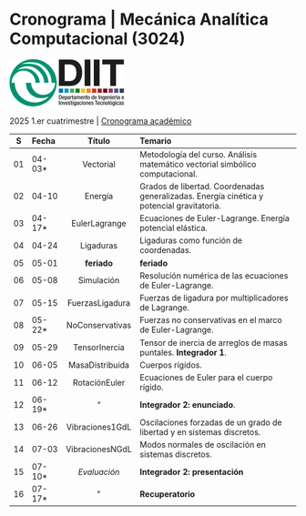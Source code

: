 # Cronograma | Mecánica Analítica Computacional (3024)  
![UNLaM | DIIT](../figurasLaTeX/ambos.png "UNLaM | DIIT")  
<!--
![DIIT - UNLaM](https://raw.githubusercontent.com/bettachini/MecanicaAnaliticaComputacional/master/figurasLaTeX/ambos.png)   
-->
2025 1.er cuatrimestre | [Cronograma académico](https://www.unlam.edu.ar/index.php?seccion=8&idArticulo=449)

| S  | Fecha  | Título          | Temario                                                                                   |
|:--:|:-------|:---------------:|:------------------------------------------------------------------------------------------|
| 01 | 04-03* | Vectorial       | Metodología del curso. Análisis matemático vectorial simbólico computacional.             |  
| 02 | 04-10  | Energía         | Grados de libertad. Coordenadas generalizadas. Energía cinética y potencial gravitatoria. |
| 03 | 04-17* | EulerLagrange   | Ecuaciones de Euler-Lagrange. Energía potencial elástica.                                 |
| 04 | 04-24  | Ligaduras       | Ligaduras como función de coordenadas.                                                    |
| 05 | 05-01  | **feriado**     | **feriado**                                                                               |
| 06 | 05-08  | Simulación      | Resolución numérica de las ecuaciones de Euler-Lagrange.                                  |
| 07 | 05-15  | FuerzasLigadura | Fuerzas de ligadura por multiplicadores de Lagrange.                                      |
| 08 | 05-22* | NoConservativas | Fuerzas no conservativas en el marco de Euler-Lagrange.                                   |
| 09 | 05-29  | TensorInercia   | Tensor de inercia de arreglos de masas puntales. **Integrador 1**.                        |
| 10 | 06-05  | MasaDistribuida | Cuerpos rígidos.                                                                          |
| 11 | 06-12  | RotaciónEuler   | Ecuaciones de Euler para el cuerpo rígido.                                                |
| 12 | 06-19* | “               | **Integrador 2: enunciado**.                                                              |
| 13 | 06-26  | Vibraciones1GdL | Oscilaciones forzadas de un grado de libertad y en sistemas discretos.                    |
| 14 | 07-03  | VibracionesNGdL | Modos normales de oscilación en sistemas discretos.                                       |
| 15 | 07-10* | _Evaluación_    | **Integrador 2: presentación**                                                            |
| 16 | 07-17* | "               | **Recuperatorio**                                                                         |
